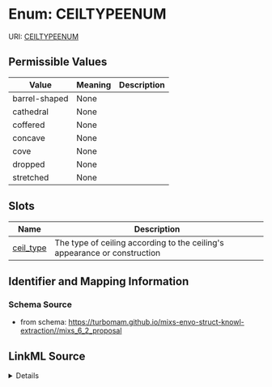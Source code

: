 # Enum: CEILTYPEENUM



URI: [CEILTYPEENUM](CEILTYPEENUM)

## Permissible Values

| Value | Meaning | Description |
| --- | --- | --- |
| barrel-shaped | None |  |
| cathedral | None |  |
| coffered | None |  |
| concave | None |  |
| cove | None |  |
| dropped | None |  |
| stretched | None |  |




## Slots

| Name | Description |
| ---  | --- |
| [ceil_type](ceil_type.md) | The type of ceiling according to the ceiling's appearance or construction |






## Identifier and Mapping Information







### Schema Source


* from schema: https://turbomam.github.io/mixs-envo-struct-knowl-extraction//mixs_6_2_proposal




## LinkML Source

<details>
```yaml
name: CEIL_TYPE_ENUM
from_schema: https://turbomam.github.io/mixs-envo-struct-knowl-extraction//mixs_6_2_proposal
rank: 1000
permissible_values:
  barrel-shaped:
    text: barrel-shaped
  cathedral:
    text: cathedral
  coffered:
    text: coffered
  concave:
    text: concave
  cove:
    text: cove
  dropped:
    text: dropped
  stretched:
    text: stretched

```
</details>
